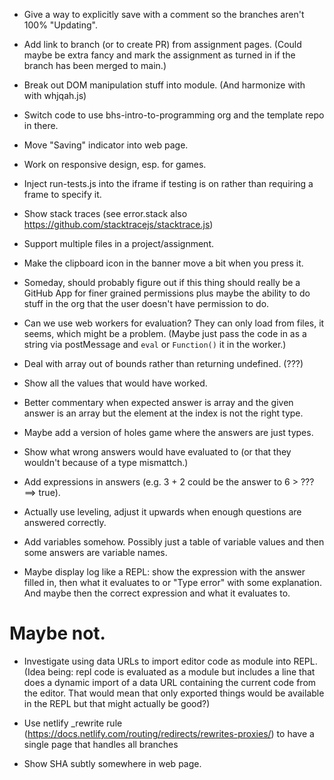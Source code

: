 - Give a way to explicitly save with a comment so the branches aren't 100% "Updating".

- Add link to branch (or to create PR) from assignment pages. (Could maybe be
  extra fancy and mark the assignment as turned in if the branch has been merged
  to main.)

- Break out DOM manipulation stuff into module. (And harmonize with with whjqah.js)

- Switch code to use bhs-intro-to-programming org and the template repo in there.

- Move "Saving" indicator into web page.

- Work on responsive design, esp. for games.

- Inject run-tests.js into the iframe if testing is on rather than requiring a
  frame to specify it.

- Show stack traces (see error.stack also
  https://github.com/stacktracejs/stacktrace.js)

- Support multiple files in a project/assignment.

- Make the clipboard icon in the banner move a bit when you press it.

- Someday, should probably figure out if this thing should really be a GitHub
  App for finer grained permissions plus maybe the ability to do stuff in the
  org that the user doesn't have permission to do.

- Can we use web workers for evaluation? They can only load from files, it
  seems, which might be a problem. (Maybe just pass the code in as a string via
  postMessage and `eval` or `Function()` it in the worker.)

- Deal with array out of bounds rather than returning undefined. (???)

- Show all the values that would have worked.

- Better commentary when expected answer is array and the given answer
  is an array but the element at the index is not the right type.

- Maybe add a version of holes game where the answers are just types.

- Show what wrong answers would have evaluated to (or that they
  wouldn't because of a type mismattch.)

- Add expressions in answers (e.g. 3 + 2 could be the answer to 6 >
  ??? ==> true).

- Actually use leveling, adjust it upwards when enough questions are
  answered correctly.

- Add variables somehow. Possibly just a table of variable values and
  then some answers are variable names.

- Maybe display log like a REPL: show the expression with the answer
  filled in, then what it evaluates to or "Type error" with some
  explanation. And maybe then the correct expression and what it
  evaluates to.

# Maybe not.

- Investigate using data URLs to import editor code as module into REPL. (Idea
  being: repl code is evaluated as a module but includes a line that does a
  dynamic import of a data URL containing the current code from the editor. That
  would mean that only exported things would be available in the REPL but that
  might actually be good?)

- Use netlify \_rewrite rule
  (https://docs.netlify.com/routing/redirects/rewrites-proxies/) to have a
  single page that handles all branches

- Show SHA subtly somewhere in web page.
